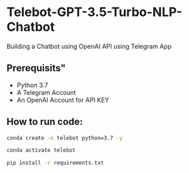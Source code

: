 # Telebot-GPT-3.5-Turbo-NLP-Chatbot
Building a Chatbot using OpenAI API using Telegram App


## Prerequisits"

- Python 3.7
- A Telegram Account
- An OpenAI Account for API KEY


## How to run code:

```bash
conda create -n telebot python=3.7 -y
```

```bash
conda activate telebot
```

```bash
pip install -r requirements.txt
```